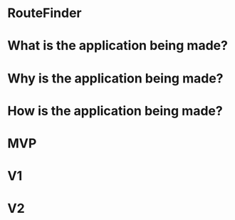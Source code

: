 # RouteFinder

# What is the application being made?

# Why is the application being made?

# How is the application being made?

# MVP

# V1

# V2
